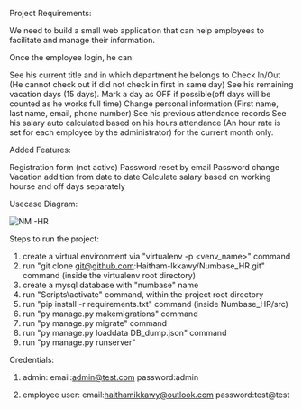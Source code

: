 Project Requirements:

We need to build a small web application that can help employees to facilitate and manage their information.


Once the employee login, he can:

See his current title and in which department he belongs to
Check In/Out (He cannot check out if did not check in first in same day)
See his remaining vacation days (15 days).
Mark a day as OFF if possible(off days will be counted as he works full time)
Change personal information (First name, last name, email, phone number)
See his previous attendance records
See his salary auto calculated based on his hours attendance (An hour rate is set for each employee by the administrator) for the current month only.


Added Features:

Registration form (not active)
Password reset by email
Password change
Vacation addition from date to date
Calculate salary based on working hourse and off days separately


Usecase Diagram:

![NM -HR](https://user-images.githubusercontent.com/71630560/102553291-5398e580-40cb-11eb-8866-c9a2965024aa.png)


Steps to run the project:
1) create a virtual environment via "virtualenv -p <python version>  <venv_name>" command
2) run "git clone git@github.com:Haitham-Ikkawy/Numbase_HR.git" command (inside the virtualenv root directory)
3) create a mysql database with "numbase" name
4) run "Scripts\activate" command, within the project root directory
5) run "pip install -r requirements.txt" command (inside Numbase_HR/src)
6) run "py manage.py makemigrations" command
7) run "py manage.py migrate" command
8) run "py manage.py loaddata DB_dump.json" command
9) run "py manage.py runserver"


Credentials:

1) admin:
        email:admin@test.com
        password:admin
        
2) employee user:
        email:haithamikkawy@outlook.com
        password:test@test
        
  



